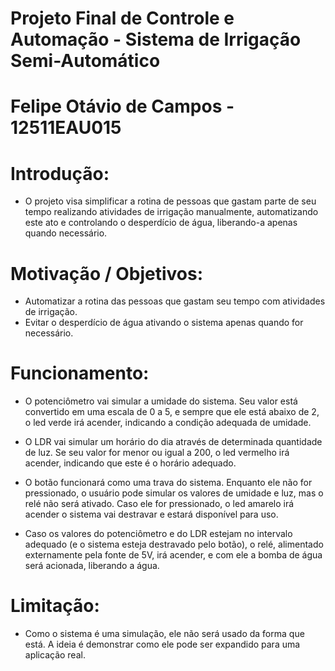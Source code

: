 # Projeto Final de Controle e Automação - Sistema de Irrigação Semi-Automático

# Felipe Otávio de Campos - 12511EAU015

# Introdução:

- O projeto visa simplificar a rotina de pessoas que gastam parte de seu tempo realizando atividades de irrigação manualmente, automatizando este ato e controlando o desperdício de água, liberando-a apenas quando necessário.

# Motivação / Objetivos:

- Automatizar a rotina das pessoas que gastam seu tempo com atividades de irrigação.
- Evitar o desperdício de água ativando o sistema apenas quando for necessário.

# Funcionamento:

- O potenciômetro vai simular a umidade do sistema. Seu valor está convertido em uma escala de 0 a 5, e sempre que ele está abaixo de 2, o led verde irá acender, indicando a condição adequada de umidade.

- O LDR vai simular um horário do dia através de determinada quantidade de luz. Se seu valor for menor ou igual a 200, o led vermelho irá acender, indicando que este é o horário adequado.

- O botão funcionará como uma trava do sistema. Enquanto ele não for pressionado, o usuário pode simular os valores de umidade e luz, mas o relé não será ativado. Caso ele for pressionado, o led amarelo irá acender o sistema vai destravar e estará disponível para uso.

- Caso os valores do potenciômetro e do LDR estejam no intervalo adequado (e o sistema esteja destravado pelo botão), o relé, alimentado externamente pela fonte de 5V, irá acender, e com ele a bomba de água será acionada, liberando a água.

# Limitação:

- Como o sistema é uma simulação, ele não será usado da forma que está. A ideia é demonstrar como ele pode ser expandido para uma aplicação real.
